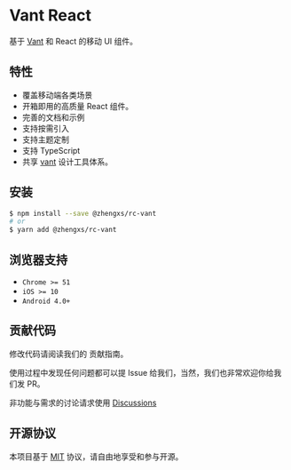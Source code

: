 # Vant React

基于 [Vant][vant] 和 React 的移动 UI 组件。

## 特性

- 覆盖移动端各类场景
- 开箱即用的高质量 React 组件。
- 完善的文档和示例
- 支持按需引入
- 支持主题定制
- 支持 TypeScript
- 共享 [vant][vant] 设计工具体系。

## 安装

```bash
$ npm install --save @zhengxs/rc-vant
# or
$ yarn add @zhengxs/rc-vant
```

## 浏览器支持

- `Chrome >= 51`
- `iOS >= 10`
- `Android 4.0+`

## 贡献代码

修改代码请阅读我们的 贡献指南。

使用过程中发现任何问题都可以提 Issue 给我们，当然，我们也非常欢迎你给我们发 PR。

非功能与需求的讨论请求使用 [Discussions](https://github.com/zhengxs2018/rc-vant/discussions)

## 开源协议

本项目基于 [MIT][license-mit] 协议，请自由地享受和参与开源。

[vant]: https://github.com/youzan/vant
[license-mit]: https://choosealicense.com/licenses/mit/
